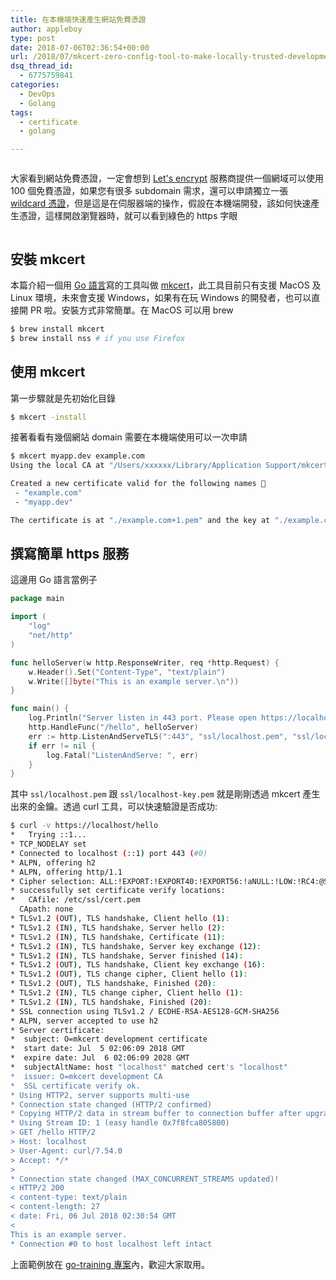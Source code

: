 ```yaml
---
title: 在本機端快速產生網站免費憑證
author: appleboy
type: post
date: 2018-07-06T02:36:54+00:00
url: /2018/07/mkcert-zero-config-tool-to-make-locally-trusted-development-certificates/
dsq_thread_id:
  - 6775759841
categories:
  - DevOps
  - Golang
tags:
  - certificate
  - golang

---
```

[<img src="https://i1.wp.com/farm2.staticflickr.com/1785/43227213371_a041db0810_o.png?w=840&#038;ssl=1" alt="" data-recalc-dims="1" />][1]

大家看到網站免費憑證，一定會想到 [Let's encrypt][2] 服務商提供一個網域可以使用 100 個免費憑證，如果您有很多 subdomain 需求，還可以申請獨立一張 [wildcard 憑證][3]，但是這是在伺服器端的操作，假設在本機端開發，該如何快速產生憑證，這樣開啟瀏覽器時，就可以看到綠色的 https 字眼

[<img src="https://i2.wp.com/farm1.staticflickr.com/921/43177490822_974612c015_z.jpg?w=840&#038;ssl=1" alt="" data-recalc-dims="1" />][4]

<!--more-->

## 安裝 mkcert

本篇介紹一個用 [Go 語言][5]寫的工具叫做 [mkcert][6]，此工具目前只有支援 MacOS 及 Linux 環境，未來會支援 Windows，如果有在玩 Windows 的開發者，也可以直接開 PR 啦。安裝方式非常簡單。在 MacOS 可以用 brew

```bash
$ brew install mkcert
$ brew install nss # if you use Firefox
```

## 使用 mkcert

第一步驟就是先初始化目錄

```bash
$ mkcert -install
```

接著看看有幾個網站 domain 需要在本機端使用可以一次申請

```bash
$ mkcert myapp.dev example.com
Using the local CA at "/Users/xxxxxx/Library/Application Support/mkcert" ✨

Created a new certificate valid for the following names 📜
 - "example.com"
 - "myapp.dev"

The certificate is at "./example.com+1.pem" and the key at "./example.com+1-key.pem" ✅
```

## 撰寫簡單 https 服務

這邊用 Go 語言當例子

```go
package main

import (
    "log"
    "net/http"
)

func helloServer(w http.ResponseWriter, req *http.Request) {
    w.Header().Set("Content-Type", "text/plain")
    w.Write([]byte("This is an example server.\n"))
}

func main() {
    log.Println("Server listen in 443 port. Please open https://localhost/hello")
    http.HandleFunc("/hello", helloServer)
    err := http.ListenAndServeTLS(":443", "ssl/localhost.pem", "ssl/localhost-key.pem", nil)
    if err != nil {
        log.Fatal("ListenAndServe: ", err)
    }
}
```

其中 `ssl/localhost.pem` 跟 `ssl/localhost-key.pem` 就是剛剛透過 mkcert 產生出來的金鑰。透過 curl 工具，可以快速驗證是否成功:

```bash
$ curl -v https://localhost/hello
*   Trying ::1...
* TCP_NODELAY set
* Connected to localhost (::1) port 443 (#0)
* ALPN, offering h2
* ALPN, offering http/1.1
* Cipher selection: ALL:!EXPORT:!EXPORT40:!EXPORT56:!aNULL:!LOW:!RC4:@STRENGTH
* successfully set certificate verify locations:
*   CAfile: /etc/ssl/cert.pem
  CApath: none
* TLSv1.2 (OUT), TLS handshake, Client hello (1):
* TLSv1.2 (IN), TLS handshake, Server hello (2):
* TLSv1.2 (IN), TLS handshake, Certificate (11):
* TLSv1.2 (IN), TLS handshake, Server key exchange (12):
* TLSv1.2 (IN), TLS handshake, Server finished (14):
* TLSv1.2 (OUT), TLS handshake, Client key exchange (16):
* TLSv1.2 (OUT), TLS change cipher, Client hello (1):
* TLSv1.2 (OUT), TLS handshake, Finished (20):
* TLSv1.2 (IN), TLS change cipher, Client hello (1):
* TLSv1.2 (IN), TLS handshake, Finished (20):
* SSL connection using TLSv1.2 / ECDHE-RSA-AES128-GCM-SHA256
* ALPN, server accepted to use h2
* Server certificate:
*  subject: O=mkcert development certificate
*  start date: Jul  5 02:06:09 2018 GMT
*  expire date: Jul  6 02:06:09 2028 GMT
*  subjectAltName: host "localhost" matched cert's "localhost"
*  issuer: O=mkcert development CA
*  SSL certificate verify ok.
* Using HTTP2, server supports multi-use
* Connection state changed (HTTP/2 confirmed)
* Copying HTTP/2 data in stream buffer to connection buffer after upgrade: len=0
* Using Stream ID: 1 (easy handle 0x7f8fca805800)
> GET /hello HTTP/2
> Host: localhost
> User-Agent: curl/7.54.0
> Accept: */*
>
* Connection state changed (MAX_CONCURRENT_STREAMS updated)!
< HTTP/2 200
< content-type: text/plain
< content-length: 27
< date: Fri, 06 Jul 2018 02:30:54 GMT
<
This is an example server.
* Connection #0 to host localhost left intact
```

上面範例放在 [go-training 專案][7]內，歡迎大家取用。

 [1]: https://i1.wp.com/farm2.staticflickr.com/1785/43227213371_a041db0810_o.png?ssl=1
 [2]: https://letsencrypt.org/
 [3]: https://community.letsencrypt.org/t/acme-v2-and-wildcard-certificate-support-is-live/55579
 [4]: https://i2.wp.com/farm1.staticflickr.com/921/43177490822_974612c015_z.jpg?ssl=1
 [5]: https://golang.org
 [6]: https://github.com/FiloSottile/mkcert
 [7]: https://github.com/go-training/training/tree/master/example21-simple-golang-https-tls